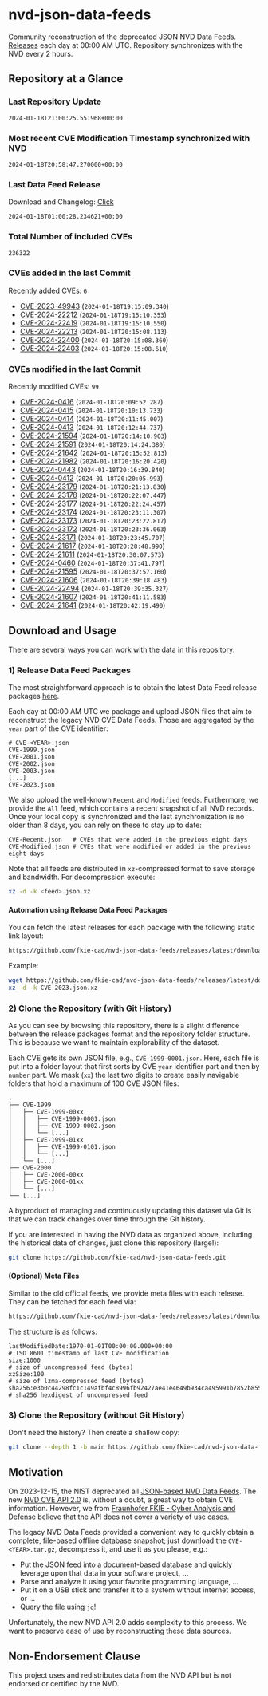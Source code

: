 # nvd-json-data-feeds

Community reconstruction of the deprecated JSON NVD Data Feeds. 
[Releases](https://github.com/fkie-cad/nvd-json-data-feeds/releases/latest) each day at 00:00 AM UTC.
Repository synchronizes with the NVD every 2 hours.

## Repository at a Glance

### Last Repository Update

```plain
2024-01-18T21:00:25.551968+00:00
```

### Most recent CVE Modification Timestamp synchronized with NVD

```plain
2024-01-18T20:58:47.270000+00:00
```

### Last Data Feed Release

Download and Changelog: [Click](https://github.com/fkie-cad/nvd-json-data-feeds/releases/latest)

```plain
2024-01-18T01:00:28.234621+00:00
```

### Total Number of included CVEs

```plain
236322
```

### CVEs added in the last Commit

Recently added CVEs: `6`

* [CVE-2023-49943](CVE-2023/CVE-2023-499xx/CVE-2023-49943.json) (`2024-01-18T19:15:09.340`)
* [CVE-2024-22212](CVE-2024/CVE-2024-222xx/CVE-2024-22212.json) (`2024-01-18T19:15:10.353`)
* [CVE-2024-22419](CVE-2024/CVE-2024-224xx/CVE-2024-22419.json) (`2024-01-18T19:15:10.550`)
* [CVE-2024-22213](CVE-2024/CVE-2024-222xx/CVE-2024-22213.json) (`2024-01-18T20:15:08.113`)
* [CVE-2024-22400](CVE-2024/CVE-2024-224xx/CVE-2024-22400.json) (`2024-01-18T20:15:08.360`)
* [CVE-2024-22403](CVE-2024/CVE-2024-224xx/CVE-2024-22403.json) (`2024-01-18T20:15:08.610`)


### CVEs modified in the last Commit

Recently modified CVEs: `99`

* [CVE-2024-0416](CVE-2024/CVE-2024-04xx/CVE-2024-0416.json) (`2024-01-18T20:09:52.287`)
* [CVE-2024-0415](CVE-2024/CVE-2024-04xx/CVE-2024-0415.json) (`2024-01-18T20:10:13.733`)
* [CVE-2024-0414](CVE-2024/CVE-2024-04xx/CVE-2024-0414.json) (`2024-01-18T20:11:45.007`)
* [CVE-2024-0413](CVE-2024/CVE-2024-04xx/CVE-2024-0413.json) (`2024-01-18T20:12:44.737`)
* [CVE-2024-21594](CVE-2024/CVE-2024-215xx/CVE-2024-21594.json) (`2024-01-18T20:14:10.903`)
* [CVE-2024-21591](CVE-2024/CVE-2024-215xx/CVE-2024-21591.json) (`2024-01-18T20:14:24.380`)
* [CVE-2024-21642](CVE-2024/CVE-2024-216xx/CVE-2024-21642.json) (`2024-01-18T20:15:52.813`)
* [CVE-2024-21982](CVE-2024/CVE-2024-219xx/CVE-2024-21982.json) (`2024-01-18T20:16:20.420`)
* [CVE-2024-0443](CVE-2024/CVE-2024-04xx/CVE-2024-0443.json) (`2024-01-18T20:16:39.840`)
* [CVE-2024-0412](CVE-2024/CVE-2024-04xx/CVE-2024-0412.json) (`2024-01-18T20:20:05.993`)
* [CVE-2024-23179](CVE-2024/CVE-2024-231xx/CVE-2024-23179.json) (`2024-01-18T20:21:13.830`)
* [CVE-2024-23178](CVE-2024/CVE-2024-231xx/CVE-2024-23178.json) (`2024-01-18T20:22:07.447`)
* [CVE-2024-23177](CVE-2024/CVE-2024-231xx/CVE-2024-23177.json) (`2024-01-18T20:22:24.457`)
* [CVE-2024-23174](CVE-2024/CVE-2024-231xx/CVE-2024-23174.json) (`2024-01-18T20:23:11.307`)
* [CVE-2024-23173](CVE-2024/CVE-2024-231xx/CVE-2024-23173.json) (`2024-01-18T20:23:22.817`)
* [CVE-2024-23172](CVE-2024/CVE-2024-231xx/CVE-2024-23172.json) (`2024-01-18T20:23:36.063`)
* [CVE-2024-23171](CVE-2024/CVE-2024-231xx/CVE-2024-23171.json) (`2024-01-18T20:23:45.707`)
* [CVE-2024-21617](CVE-2024/CVE-2024-216xx/CVE-2024-21617.json) (`2024-01-18T20:28:48.990`)
* [CVE-2024-21611](CVE-2024/CVE-2024-216xx/CVE-2024-21611.json) (`2024-01-18T20:30:07.573`)
* [CVE-2024-0460](CVE-2024/CVE-2024-04xx/CVE-2024-0460.json) (`2024-01-18T20:37:41.797`)
* [CVE-2024-21595](CVE-2024/CVE-2024-215xx/CVE-2024-21595.json) (`2024-01-18T20:37:57.160`)
* [CVE-2024-21606](CVE-2024/CVE-2024-216xx/CVE-2024-21606.json) (`2024-01-18T20:39:18.483`)
* [CVE-2024-22494](CVE-2024/CVE-2024-224xx/CVE-2024-22494.json) (`2024-01-18T20:39:35.327`)
* [CVE-2024-21607](CVE-2024/CVE-2024-216xx/CVE-2024-21607.json) (`2024-01-18T20:41:11.583`)
* [CVE-2024-21641](CVE-2024/CVE-2024-216xx/CVE-2024-21641.json) (`2024-01-18T20:42:19.490`)


## Download and Usage

There are several ways you can work with the data in this repository:

### 1) Release Data Feed Packages

The most straightforward approach is to obtain the latest Data Feed release packages [here](https://github.com/fkie-cad/nvd-json-data-feeds/releases/latest).

Each day at 00:00 AM UTC we package and upload JSON files that aim to reconstruct the legacy NVD CVE Data Feeds.
Those are aggregated by the `year` part of the CVE identifier:

```
# CVE-<YEAR>.json
CVE-1999.json
CVE-2001.json
CVE-2002.json
CVE-2003.json
[...]
CVE-2023.json
```

We also upload the well-known `Recent` and `Modified` feeds.
Furthermore, we provide the `All` feed, which contains a recent snapshot of all NVD records.
Once your local copy is synchronized and the last synchronization is no older than 8 days, you can rely on these to stay up to date:

```plain
CVE-Recent.json   # CVEs that were added in the previous eight days
CVE-Modified.json # CVEs that were modified or added in the previous eight days
```

Note that all feeds are distributed in `xz`-compressed format to save storage and bandwidth.
For decompression execute:

```sh
xz -d -k <feed>.json.xz
```


#### Automation using Release Data Feed Packages

You can fetch the latest releases for each package with the following static link layout:

```sh
https://github.com/fkie-cad/nvd-json-data-feeds/releases/latest/download/CVE-<YEAR>.json.xz
```

Example:

```sh
wget https://github.com/fkie-cad/nvd-json-data-feeds/releases/latest/download/CVE-2023.json.xz
xz -d -k CVE-2023.json.xz
```



### 2) Clone the Repository (with Git History)

As you can see by browsing this repository, there is a slight difference between the release packages format and the repository folder structure.
This is because we want to maintain explorability of the dataset.

Each CVE gets its own JSON file, e.g., `CVE-1999-0001.json`.
Here, each file is put into a folder layout that first sorts by CVE `year` identifier part and then by `number` part.
We mask (`xx`) the last two digits to create easily navigable folders that hold a maximum of 100 CVE JSON files:

```plain
.
├── CVE-1999
│   ├── CVE-1999-00xx
│   │   ├── CVE-1999-0001.json
│   │   ├── CVE-1999-0002.json
│   │   └── [...]
│   ├── CVE-1999-01xx
│   │   ├── CVE-1999-0101.json
│   │   └── [...]
│   └── [...]
├── CVE-2000
│   ├── CVE-2000-00xx
│   ├── CVE-2000-01xx
│   └── [...]
└── [...]
```

A byproduct of managing and continuously updating this dataset via Git is that we can track changes over time through the Git history.

If you are interested in having the NVD data as organized above, including the historical data of changes, just clone this repository (large!):

```sh
git clone https://github.com/fkie-cad/nvd-json-data-feeds.git
```

#### (Optional) Meta Files

Similar to the old official feeds, we provide meta files with each release. They can be fetched for each feed via:

```sh
https://github.com/fkie-cad/nvd-json-data-feeds/releases/latest/download/CVE-<YEAR>.meta
```

The structure is as follows:

```plain
lastModifiedDate:1970-01-01T00:00:00.000+00:00                          # ISO 8601 timestamp of last CVE modification
size:1000                                                               # size of uncompressed feed (bytes)
xzSize:100                                                              # size of lzma-compressed feed (bytes)
sha256:e3b0c44298fc1c149afbf4c8996fb92427ae41e4649b934ca495991b7852b855 # sha256 hexdigest of uncompressed feed
```


### 3) Clone the Repository (without Git History)

Don't need the history? Then create a shallow copy:

```sh
git clone --depth 1 -b main https://github.com/fkie-cad/nvd-json-data-feeds.git
```

## Motivation

On 2023-12-15, the NIST deprecated all [JSON-based NVD Data Feeds](https://nvd.nist.gov/vuln/data-feeds#divRetirementBanner-1).
The new [NVD CVE API 2.0](https://nvd.nist.gov/developers/vulnerabilities) is, without a doubt, a great way to obtain CVE information.
However, we from [Fraunhofer FKIE - Cyber Analysis and Defense](https://www.fkie.fraunhofer.de/en/departments/cad.html) believe that the API does not cover a variety of use cases.

The legacy NVD Data Feeds provided a convenient way to quickly obtain a complete, file-based offline database snapshot; just download the `CVE-<YEAR>.tar.gz`, decompress it, and use it as you please, e.g.:

* Put the JSON feed into a document-based database and quickly leverage upon that data in your software project, ...
* Parse and analyze it using your favorite programming language, ...
* Put it on a USB stick and transfer it to a system without internet access, or ...
* Query the file using `jq`!

Unfortunately, the new NVD API 2.0 adds complexity to this process.
We want to preserve ease of use by reconstructing these data sources.

## Non-Endorsement Clause

This project uses and redistributes data from the NVD API but is not endorsed or certified by the NVD.